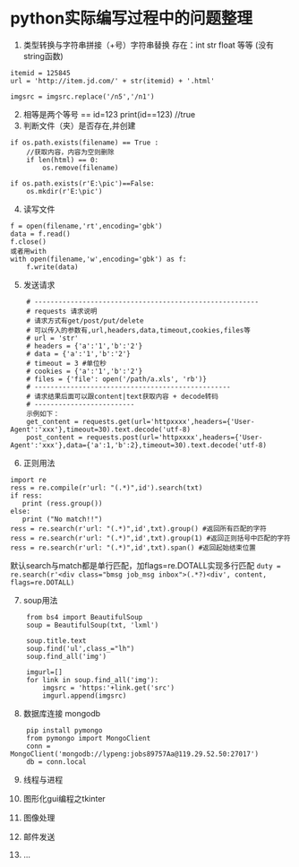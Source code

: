 # python实际编写过程中的问题整理

1. 类型转换与字符串拼接（+号）字符串替换
存在：int str float 等等 (没有string函数)
```
itemid = 125845
url = 'http://item.jd.com/' + str(itemid) + '.html'

imgsrc = imgsrc.replace('/n5','/n1')
```
2. 相等是两个等号 == 
id=123
print(id==123) //true
3. 判断文件（夹）是否存在,并创建
```
if os.path.exists(filename) == True :
    //获取内容，内容为空则删除
    if len(html) == 0:
        os.remove(filename)

if os.path.exists(r'E:\pic')==False:
    os.mkdir(r'E:\pic')
```
4. 读写文件
```
f = open(filename,'rt',encoding='gbk')
data = f.read()
f.close()
或者用with
with open(filename,'w',encoding='gbk') as f:
    f.write(data)
```
5. 发送请求
```
    # --------------------------------------------------------
    # requests 请求说明
    # 请求方式有get/post/put/delete
    # 可以传入的参数有,url,headers,data,timeout,cookies,files等
    # url = 'str'
    # headers = {'a':'1','b':'2'}
    # data = {'a':'1','b':'2'}
    # timeout = 3 #单位秒
    # cookies = {'a':'1','b':'2'}
    # files = {'file': open('/path/a.xls', 'rb')}
    # -------------------------------------------------
    # 请求结果后面可以跟content|text获取内容 + decode转码
    # -------------------------
    示例如下：
    get_content = requests.get(url='httpxxxx',headers={'User-Agent':'xxx'},timeout=30).text.decode('utf-8)
    post_content = requests.post(url='httpxxxx',headers={'User-Agent':'xxx'},data={'a':1,'b':2},timeout=30).text.decode('utf-8)
```
6. 正则用法
```
import re
ress = re.compile(r'url: "(.*)",id').search(txt)
if ress:
   print (ress.group())
else:
   print ("No match!!")
ress = re.search(r'url: "(.*)",id',txt).group() #返回所有匹配的字符
ress = re.search(r'url: "(.*)",id',txt).group(1) #返回正则括号中匹配的字符
ress = re.search(r'url: "(.*)",id',txt).span() #返回起始结束位置
```
默认search与match都是单行匹配，加flags=re.DOTALL实现多行匹配
`duty = re.search(r'<div class="bmsg job_msg inbox">(.*?)<div', content, flags=re.DOTALL)`

7. soup用法
```
    from bs4 import BeautifulSoup
    soup = BeautifulSoup(txt, 'lxml')
    
    soup.title.text
    soup.find('ul',class_="lh")
    soup.find_all('img')

    imgurl=[]
    for link in soup.find_all('img'):
        imgsrc = 'https:'+link.get('src')
        imgurl.append(imgsrc)
``` 
8. 数据库连接
mongodb
```
    pip install pymongo
    from pymongo import MongoClient
    conn = MongoClient('mongodb://lypeng:jobs89757Aa@119.29.52.50:27017')
    db = conn.local
```

9. 线程与进程

10. 图形化gui编程之tkinter

11. 图像处理

12. 邮件发送

13. ...
